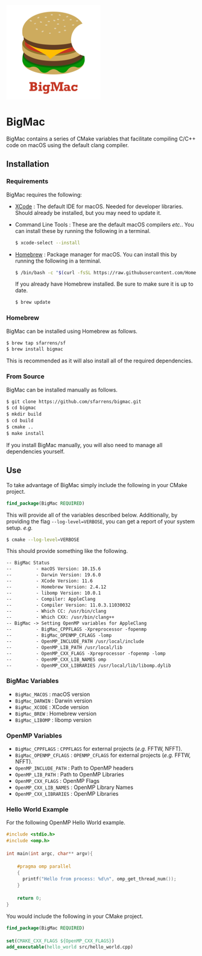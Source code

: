 <img src="images/bigmac_logo_red.png" height=250>

# BigMac
BigMac contains a series of CMake variables that facilitate compiling C/C++ code on macOS using the default clang compiler.

## Installation

### Requirements

BigMac requires the following:

- [XCode](https://developer.apple.com/xcode/) : The default IDE for macOS. Needed for developer libraries. Should already be installed, but you may need to update it.
- Command Line Tools : These are the default macOS compilers *etc.*. You can install these by running the following in a terminal.

  ```bash
  $ xcode-select --install
  ```

- [Homebrew](https://brew.sh/) : Package manager for macOS. You can install this by running the following in a terminal.

  ```bash
  $ /bin/bash -c "$(curl -fsSL https://raw.githubusercontent.com/Homebrew/install/master/install.sh)"
  ```

  If you already have Homebrew installed. Be sure to make sure it is up to date.

  ```bash
  $ brew update
  ```


### Homebrew

BigMac can be installed using Homebrew as follows.

```bash
$ brew tap sfarrens/sf
$ brew install bigmac
```

This is recommended as it will also install all of the required dependencies.

### From Source

BigMac can be installed manually as follows.

```bash
$ git clone https://github.com/sfarrens/bigmac.git
$ cd bigmac
$ mkdir build
$ cd build
$ cmake ..
$ make install
```

If you install BigMac manually, you will also need to manage all dependencies yourself.

## Use

To take advantage of BigMac simply include the following in your CMake project.

```cmake
find_package(BigMac REQUIRED)
```

This will provide all of the variables described below. Additionally, by providing the flag `--log-level=VERBOSE`, you can get a report of your system setup. *e.g.*

```bash
$ cmake --log-level=VERBOSE
```

This should provide something like the following.

```
-- BigMac Status
--         - macOS Version: 10.15.6
--         - Darwin Version: 19.6.0
--         - XCode Version: 11.6
--         - Homebrew Version: 2.4.12
--         - libomp Version: 10.0.1
--         - Compiler: AppleClang
--         - Compiler Version: 11.0.3.11030032
--         - Which CC: /usr/bin/clang
--         - Which CXX: /usr/bin/clang++
-- BigMac -> Setting OpenMP variables for AppleClang
--         - BigMac_CPPFLAGS -Xpreprocessor -fopenmp
--         - BigMac_OPENMP_CFLAGS -lomp
--         - OpenMP_INCLUDE_PATH /usr/local/include
--         - OpenMP_LIB_PATH /usr/local/lib
--         - OpenMP_CXX_FLAGS -Xpreprocessor -fopenmp -lomp
--         - OpenMP_CXX_LIB_NAMES omp
--         - OpenMP_CXX_LIBRARIES /usr/local/lib/libomp.dylib
```

### BigMac Variables

- `BigMac_MACOS` : macOS version
- `BigMac_DARWIN` : Darwin version
- `BigMac_XCODE` : XCode version
- `BigMac_BREW` : Homebrew version
- `BigMac_LIBOMP` : libomp version

### OpenMP Variables

- `BigMac_CPPFLAGS` : `CPPFLAGS` for external projects (*e.g.* FFTW, NFFT).
- `BigMac_OPENMP_CFLAGS` : `OPENMP_CFLAGS` for external projects (*e.g.* FFTW, NFFT).
- `OpenMP_INCLUDE_PATH` : Path to OpenMP headers
- `OpenMP_LIB_PATH` : Path to OpenMP Libraries
- `OpenMP_CXX_FLAGS` : OpenMP Flags
- `OpenMP_CXX_LIB_NAMES` : OpenMP Library Names
- `OpenMP_CXX_LIBRARIES` : OpenMP Libraries

### Hello World Example

For the following OpenMP Hello World example.

```cpp
#include <stdio.h>
#include <omp.h>

int main(int argc, char** argv){

    #pragma omp parallel
    {
      printf("Hello from process: %d\n", omp_get_thread_num());
    }

    return 0;
}
```

You would include the following in your CMake project.

```cmake
find_package(BigMac REQUIRED)

set(CMAKE_CXX_FLAGS ${OpenMP_CXX_FLAGS})
add_executable(hello_world src/hello_world.cpp)
```
